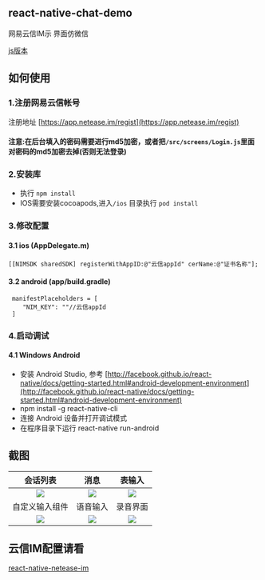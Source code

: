 ## react-native-chat-demo
网易云信IM示 界面仿微信

[js版本](https://github.com/reactnativecomponent/react-native-chat-demo/tree/js-ui)
## 如何使用
### 1.注册网易云信帐号
注册地址 [https://app.netease.im/regist](https://app.netease.im/regist)
#### 注意:在后台填入的密码需要进行md5加密，或者把`/src/screens/Login.js`里面对密码的md5加密去掉(否则无法登录)

### 2.安装库

- 执行 `npm install`
- IOS需要安装cocoapods,进入`/ios` 目录执行 `pod install`
### 3.修改配置
#### 3.1 ios (AppDelegate.m)
 ```
[[NIMSDK sharedSDK] registerWithAppID:@"云信appId" cerName:@"证书名称"];
 ```
#### 3.2 android (app/build.gradle)
 ```
  manifestPlaceholders = [
     "NIM_KEY": ""//云信appId
  ]
 ```

### 4.启动调试
#### 4.1 Windows Android
- 安装 Android Studio, 参考 [http://facebook.github.io/react-native/docs/getting-started.html#android-development-environment](http://facebook.github.io/react-native/docs/getting-started.html#android-development-environment)
- npm install -g react-native-cli
- 连接 Android 设备并打开调试模式
- 在程序目录下运行 react-native run-android

## 截图

|会话列表|消息|表输入|
|:--:|:--:|:--:|
|![](https://github.com/reactnativecomponent/react-native-chat-demo/blob/master/screenshots/s6.png)|![](https://github.com/reactnativecomponent/react-native-chat-demo/blob/master/screenshots/s1.png)|![](https://github.com/reactnativecomponent/react-native-chat-demo/blob/master/screenshots/s2.png)|
|自定义输入组件|语音输入|录音界面|
|![](https://github.com/reactnativecomponent/react-native-chat-demo/blob/master/screenshots/s3.png)|![](https://github.com/reactnativecomponent/react-native-chat-demo/blob/master/screenshots/s4.png)|![](https://github.com/reactnativecomponent/react-native-chat-demo/blob/master/screenshots/s5.png)|

## 云信IM配置请看
[react-native-netease-im](https://github.com/reactnativecomponent/react-native-netease-im)

